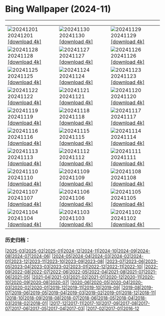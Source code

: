 # Bing Wallpaper (2024-11)
**************

<table><tr><td><img class="wallpaper" src="https://www.bing.com/th?id=OHR.KilchurnAutumn_FR-CA4166920204_1920x1080.jpg" alt="20241201"> 20241201 <a href="https://www.bing.com/th?id=OHR.KilchurnAutumn_FR-CA4166920204_UHD.jpg">[download 4k]</a></td><td><img class="wallpaper" src="https://www.bing.com/th?id=OHR.MtStMichel_FR-CA3710121218_1920x1080.jpg" alt="20241130"> 20241130 <a href="https://www.bing.com/th?id=OHR.MtStMichel_FR-CA3710121218_UHD.jpg">[download 4k]</a></td><td><img class="wallpaper" src="https://www.bing.com/th?id=OHR.AssiniboineTS_FR-CA9587536433_1920x1080.jpg" alt="20241129"> 20241129 <a href="https://www.bing.com/th?id=OHR.AssiniboineTS_FR-CA9587536433_UHD.jpg">[download 4k]</a></td></tr><tr><td><img class="wallpaper" src="https://www.bing.com/th?id=OHR.SemoisRiver_FR-CA9191574002_1920x1080.jpg" alt="20241128"> 20241128 <a href="https://www.bing.com/th?id=OHR.SemoisRiver_FR-CA9191574002_UHD.jpg">[download 4k]</a></td><td><img class="wallpaper" src="https://www.bing.com/th?id=OHR.TrulliGrove_FR-CA8975860465_1920x1080.jpg" alt="20241127"> 20241127 <a href="https://www.bing.com/th?id=OHR.TrulliGrove_FR-CA8975860465_UHD.jpg">[download 4k]</a></td><td><img class="wallpaper" src="https://www.bing.com/th?id=OHR.AmboseliGiraffes_FR-CA7584281914_1920x1080.jpg" alt="20241126"> 20241126 <a href="https://www.bing.com/th?id=OHR.AmboseliGiraffes_FR-CA7584281914_UHD.jpg">[download 4k]</a></td></tr><tr><td><img class="wallpaper" src="https://www.bing.com/th?id=OHR.SonomaCoast_FR-CA8588689365_1920x1080.jpg" alt="20241125"> 20241125 <a href="https://www.bing.com/th?id=OHR.SonomaCoast_FR-CA8588689365_UHD.jpg">[download 4k]</a></td><td><img class="wallpaper" src="https://www.bing.com/th?id=OHR.FibonacciAloe_FR-CA8173645848_1920x1080.jpg" alt="20241124"> 20241124 <a href="https://www.bing.com/th?id=OHR.FibonacciAloe_FR-CA8173645848_UHD.jpg">[download 4k]</a></td><td><img class="wallpaper" src="https://www.bing.com/th?id=OHR.ZafraCastle_FR-CA7635985017_1920x1080.jpg" alt="20241123"> 20241123 <a href="https://www.bing.com/th?id=OHR.ZafraCastle_FR-CA7635985017_UHD.jpg">[download 4k]</a></td></tr><tr><td><img class="wallpaper" src="https://www.bing.com/th?id=OHR.AspenTrees_FR-CA5793421150_1920x1080.jpg" alt="20241122"> 20241122 <a href="https://www.bing.com/th?id=OHR.AspenTrees_FR-CA5793421150_UHD.jpg">[download 4k]</a></td><td><img class="wallpaper" src="https://www.bing.com/th?id=OHR.BeyondSaype_FR-CA5362056492_1920x1080.jpg" alt="20241121"> 20241121 <a href="https://www.bing.com/th?id=OHR.BeyondSaype_FR-CA5362056492_UHD.jpg">[download 4k]</a></td><td><img class="wallpaper" src="https://www.bing.com/th?id=OHR.TasmansArch_FR-CA4703673291_1920x1080.jpg" alt="20241120"> 20241120 <a href="https://www.bing.com/th?id=OHR.TasmansArch_FR-CA4703673291_UHD.jpg">[download 4k]</a></td></tr><tr><td><img class="wallpaper" src="https://www.bing.com/th?id=OHR.PorthcawlLighthouse_FR-CA2947887858_1920x1080.jpg" alt="20241119"> 20241119 <a href="https://www.bing.com/th?id=OHR.PorthcawlLighthouse_FR-CA2947887858_UHD.jpg">[download 4k]</a></td><td><img class="wallpaper" src="https://www.bing.com/th?id=OHR.RedStag_FR-CA2767952011_1920x1080.jpg" alt="20241118"> 20241118 <a href="https://www.bing.com/th?id=OHR.RedStag_FR-CA2767952011_UHD.jpg">[download 4k]</a></td><td><img class="wallpaper" src="https://www.bing.com/th?id=OHR.FrieslandNetherlands_FR-CA2531468545_1920x1080.jpg" alt="20241117"> 20241117 <a href="https://www.bing.com/th?id=OHR.FrieslandNetherlands_FR-CA2531468545_UHD.jpg">[download 4k]</a></td></tr><tr><td><img class="wallpaper" src="https://www.bing.com/th?id=OHR.YiPengLanterns_FR-CA2324998357_1920x1080.jpg" alt="20241116"> 20241116 <a href="https://www.bing.com/th?id=OHR.YiPengLanterns_FR-CA2324998357_UHD.jpg">[download 4k]</a></td><td><img class="wallpaper" src="https://www.bing.com/th?id=OHR.ManarolaItaly_FR-CA2770338170_1920x1080.jpg" alt="20241115"> 20241115 <a href="https://www.bing.com/th?id=OHR.ManarolaItaly_FR-CA2770338170_UHD.jpg">[download 4k]</a></td><td><img class="wallpaper" src="https://www.bing.com/th?id=OHR.KelpForest_FR-CA2577806446_1920x1080.jpg" alt="20241114"> 20241114 <a href="https://www.bing.com/th?id=OHR.KelpForest_FR-CA2577806446_UHD.jpg">[download 4k]</a></td></tr><tr><td><img class="wallpaper" src="https://www.bing.com/th?id=OHR.CoveArch_FR-CA2004655005_1920x1080.jpg" alt="20241113"> 20241113 <a href="https://www.bing.com/th?id=OHR.CoveArch_FR-CA2004655005_UHD.jpg">[download 4k]</a></td><td><img class="wallpaper" src="https://www.bing.com/th?id=OHR.Banff24_FR-CA1813240291_1920x1080.jpg" alt="20241112"> 20241112 <a href="https://www.bing.com/th?id=OHR.Banff24_FR-CA1813240291_UHD.jpg">[download 4k]</a></td><td><img class="wallpaper" src="https://www.bing.com/th?id=OHR.YucatanFlamingos_FR-CA1216205304_1920x1080.jpg" alt="20241111"> 20241111 <a href="https://www.bing.com/th?id=OHR.YucatanFlamingos_FR-CA1216205304_UHD.jpg">[download 4k]</a></td></tr><tr><td><img class="wallpaper" src="https://www.bing.com/th?id=OHR.MoroccoMilkyWay_FR-CA0944585809_1920x1080.jpg" alt="20241110"> 20241110 <a href="https://www.bing.com/th?id=OHR.MoroccoMilkyWay_FR-CA0944585809_UHD.jpg">[download 4k]</a></td><td><img class="wallpaper" src="https://www.bing.com/th?id=OHR.GlacialRivers_FR-CA0752665612_1920x1080.jpg" alt="20241109"> 20241109 <a href="https://www.bing.com/th?id=OHR.GlacialRivers_FR-CA0752665612_UHD.jpg">[download 4k]</a></td><td><img class="wallpaper" src="https://www.bing.com/th?id=OHR.CanadaWolves_FR-CA0494556833_1920x1080.jpg" alt="20241108"> 20241108 <a href="https://www.bing.com/th?id=OHR.CanadaWolves_FR-CA0494556833_UHD.jpg">[download 4k]</a></td></tr><tr><td><img class="wallpaper" src="https://www.bing.com/th?id=OHR.ShiShiBeach_FR-CA9456455618_1920x1080.jpg" alt="20241107"> 20241107 <a href="https://www.bing.com/th?id=OHR.ShiShiBeach_FR-CA9456455618_UHD.jpg">[download 4k]</a></td><td><img class="wallpaper" src="https://www.bing.com/th?id=OHR.LencoisMaranhao_FR-CA9225991831_1920x1080.jpg" alt="20241106"> 20241106 <a href="https://www.bing.com/th?id=OHR.LencoisMaranhao_FR-CA9225991831_UHD.jpg">[download 4k]</a></td><td><img class="wallpaper" src="https://www.bing.com/th?id=OHR.CumbriaAutumn_FR-CA8087428882_1920x1080.jpg" alt="20241105"> 20241105 <a href="https://www.bing.com/th?id=OHR.CumbriaAutumn_FR-CA8087428882_UHD.jpg">[download 4k]</a></td></tr><tr><td><img class="wallpaper" src="https://www.bing.com/th?id=OHR.YucatanBiosphere_FR-CA7861757179_1920x1080.jpg" alt="20241104"> 20241104 <a href="https://www.bing.com/th?id=OHR.YucatanBiosphere_FR-CA7861757179_UHD.jpg">[download 4k]</a></td><td><img class="wallpaper" src="https://www.bing.com/th?id=OHR.BisonYellowstone_FR-CA7570080999_1920x1080.jpg" alt="20241103"> 20241103 <a href="https://www.bing.com/th?id=OHR.BisonYellowstone_FR-CA7570080999_UHD.jpg">[download 4k]</a></td><td><img class="wallpaper" src="https://www.bing.com/th?id=OHR.VineyardsBlackForestFall_FR-CA7375208375_1920x1080.jpg" alt="20241102"> 20241102 <a href="https://www.bing.com/th?id=OHR.VineyardsBlackForestFall_FR-CA7375208375_UHD.jpg">[download 4k]</a></td></tr></table>

### 历史归档：

|[2025-03](/../2025-03/2025-03.md)|[2025-02](/../2025-02/2025-02.md)|[2025-01](/../2025-01/2025-01.md)|[2024-12](/../2024-12/2024-12.md)|[2024-11](/2024-11.md)|[2024-10](/../2024-10/2024-10.md)|[2024-09](/../2024-09/2024-09.md)|[2024-08](/../2024-08/2024-08.md)|[2024-07](/../2024-07/2024-07.md)|[2024-06](/../2024-06/2024-06.md)|
|[2024-05](/../2024-05/2024-05.md)|[2024-04](/../2024-04/2024-04.md)|[2024-03](/../2024-03/2024-03.md)|[2024-02](/../2024-02/2024-02.md)|[2024-01](/../2024-01/2024-01.md)|[2023-12](/../2023-12/2023-12.md)|[2023-11](/../2023-11/2023-11.md)|[2023-10](/../2023-10/2023-10.md)|[2023-09](/../2023-09/2023-09.md)|[2023-08](/../2023-08/2023-08.md)|
|[2023-07](/../2023-07/2023-07.md)|[2023-06](/../2023-06/2023-06.md)|[2023-05](/../2023-05/2023-05.md)|[2023-04](/../2023-04/2023-04.md)|[2023-03](/../2023-03/2023-03.md)|[2023-02](/../2023-02/2023-02.md)|[2023-01](/../2023-01/2023-01.md)|[2022-12](/../2022-12/2022-12.md)|[2022-11](/../2022-11/2022-11.md)|[2022-10](/../2022-10/2022-10.md)|
|[2022-09](/../2022-09/2022-09.md)|[2022-08](/../2022-08/2022-08.md)|[2022-07](/../2022-07/2022-07.md)|[2022-06](/../2022-06/2022-06.md)|[2022-05](/../2022-05/2022-05.md)|[2022-04](/../2022-04/2022-04.md)|[2021-08](/../2021-08/2021-08.md)|[2021-07](/../2021-07/2021-07.md)|[2021-06](/../2021-06/2021-06.md)|[2021-05](/../2021-05/2021-05.md)|
|[2021-04](/../2021-04/2021-04.md)|[2021-03](/../2021-03/2021-03.md)|[2021-02](/../2021-02/2021-02.md)|[2021-01](/../2021-01/2021-01.md)|[2020-12](/../2020-12/2020-12.md)|[2020-11](/../2020-11/2020-11.md)|[2020-10](/../2020-10/2020-10.md)|[2020-09](/../2020-09/2020-09.md)|[2020-08](/../2020-08/2020-08.md)|[2020-07](/../2020-07/2020-07.md)|
|[2020-06](/../2020-06/2020-06.md)|[2020-05](/../2020-05/2020-05.md)|[2020-04](/../2020-04/2020-04.md)|[2020-03](/../2020-03/2020-03.md)|[2020-02](/../2020-02/2020-02.md)|[2020-01](/../2020-01/2020-01.md)|[2019-12](/../2019-12/2019-12.md)|[2019-11](/../2019-11/2019-11.md)|[2019-10](/../2019-10/2019-10.md)|[2019-09](/../2019-09/2019-09.md)|
|[2019-08](/../2019-08/2019-08.md)|[2019-07](/../2019-07/2019-07.md)|[2019-06](/../2019-06/2019-06.md)|[2019-05](/../2019-05/2019-05.md)|[2019-04](/../2019-04/2019-04.md)|[2019-03](/../2019-03/2019-03.md)|[2019-02](/../2019-02/2019-02.md)|[2019-01](/../2019-01/2019-01.md)|[2018-12](/../2018-12/2018-12.md)|[2018-11](/../2018-11/2018-11.md)|
|[2018-10](/../2018-10/2018-10.md)|[2018-09](/../2018-09/2018-09.md)|[2018-08](/../2018-08/2018-08.md)|[2018-07](/../2018-07/2018-07.md)|[2018-06](/../2018-06/2018-06.md)|[2018-05](/../2018-05/2018-05.md)|[2018-04](/../2018-04/2018-04.md)|[2018-03](/../2018-03/2018-03.md)|[2018-02](/../2018-02/2018-02.md)|[2018-01](/../2018-01/2018-01.md)|
|[2017-12](/../2017-12/2017-12.md)|[2017-11](/../2017-11/2017-11.md)|[2017-10](/../2017-10/2017-10.md)|[2017-09](/../2017-09/2017-09.md)|[2017-08](/../2017-08/2017-08.md)|[2017-07](/../2017-07/2017-07.md)|[2017-06](/../2017-06/2017-06.md)|[2017-05](/../2017-05/2017-05.md)|[2017-04](/../2017-04/2017-04.md)|[2017-03](/../2017-03/2017-03.md)|
|[2017-02](/../2017-02/2017-02.md)|[2017-01](/../2017-01/2017-01.md)|[2016-12](/../2016-12/2016-12.md)